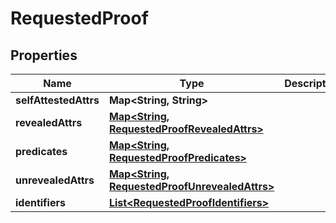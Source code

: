 # RequestedProof

## Properties
Name | Type | Description | Notes
------------ | ------------- | ------------- | -------------
**selfAttestedAttrs** | **Map&lt;String, String&gt;** |  | 
**revealedAttrs** | [**Map&lt;String, RequestedProofRevealedAttrs&gt;**](RequestedProofRevealedAttrs.md) |  | 
**predicates** | [**Map&lt;String, RequestedProofPredicates&gt;**](RequestedProofPredicates.md) |  | 
**unrevealedAttrs** | [**Map&lt;String, RequestedProofUnrevealedAttrs&gt;**](RequestedProofUnrevealedAttrs.md) |  | 
**identifiers** | [**List&lt;RequestedProofIdentifiers&gt;**](RequestedProofIdentifiers.md) |  | 
